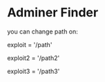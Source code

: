 # Adminer Finder

you can change path on:

exploit = '/path'

exploit2 = '/path2'

exploit3 = '/path3'

